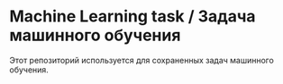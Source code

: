 # Machine Learning task / Задача машинного обучения
Этот репозиторий используется для сохраненных задач машинного обучения.
